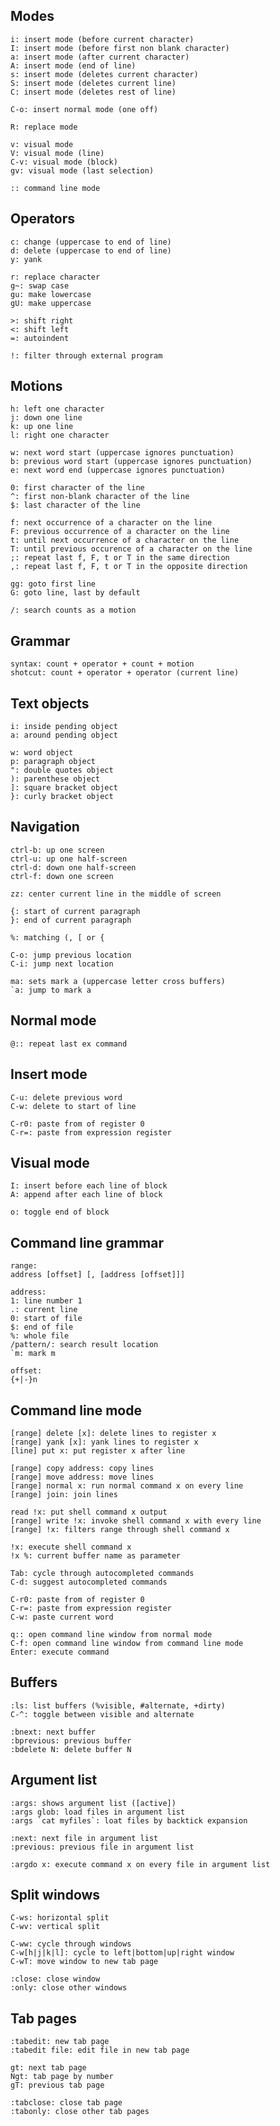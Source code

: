 Modes
-----

    i: insert mode (before current character)
    I: insert mode (before first non blank character)
    a: insert mode (after current character)
    A: insert mode (end of line)
    s: insert mode (deletes current character)
    S: insert mode (deletes current line)
    C: insert mode (deletes rest of line)

    C-o: insert normal mode (one off)

    R: replace mode

    v: visual mode
    V: visual mode (line)
    C-v: visual mode (block)
    gv: visual mode (last selection)

    :: command line mode

Operators
---------

    c: change (uppercase to end of line)
    d: delete (uppercase to end of line)
    y: yank

    r: replace character
    g~: swap case
    gu: make lowercase
    gU: make uppercase

    >: shift right
    <: shift left
    =: autoindent

    !: filter through external program

Motions
-------

    h: left one character
    j: down one line
    k: up one line
    l: right one character

    w: next word start (uppercase ignores punctuation)
    b: previous word start (uppercase ignores punctuation)
    e: next word end (uppercase ignores punctuation)

    0: first character of the line
    ^: first non-blank character of the line
    $: last character of the line

    f: next occurrence of a character on the line
    F: previous occurrence of a character on the line
    t: until next occurrence of a character on the line
    T: until previous occurence of a character on the line
    ;: repeat last f, F, t or T in the same direction
    ,: repeat last f, F, t or T in the opposite direction

    gg: goto first line
    G: goto line, last by default

    /: search counts as a motion

Grammar
-------

    syntax: count + operator + count + motion
    shotcut: count + operator + operator (current line)

Text objects
------------

    i: inside pending object
    a: around pending object

    w: word object
    p: paragraph object
    ": double quotes object
    ): parenthese object
    ]: square bracket object
    }: curly bracket object

Navigation
----------

    ctrl-b: up one screen
    ctrl-u: up one half-screen
    ctrl-d: down one half-screen
    ctrl-f: down one screen

    zz: center current line in the middle of screen

    {: start of current paragraph
    }: end of current paragraph

    %: matching (, [ or {

    C-o: jump previous location
    C-i: jump next location

    ma: sets mark a (uppercase letter cross buffers)
    `a: jump to mark a

Normal mode
-----------

    @:: repeat last ex command

Insert mode
-----------

    C-u: delete previous word
    C-w: delete to start of line

    C-r0: paste from of register 0
    C-r=: paste from expression register

Visual mode
-----------

    I: insert before each line of block
    A: append after each line of block

    o: toggle end of block

Command line grammar
--------------------

    range:
    address [offset] [, [address [offset]]]

    address:
    1: line number 1
    .: current line
    0: start of file
    $: end of file
    %: whole file
    /pattern/: search result location
    `m: mark m

    offset:
    {+|-}n

Command line mode
-----------------

    [range] delete [x]: delete lines to register x
    [range] yank [x]: yank lines to register x
    [line] put x: put register x after line

    [range] copy address: copy lines
    [range] move address: move lines
    [range] normal x: run normal command x on every line
    [range] join: join lines

    read !x: put shell command x output
    [range] write !x: invoke shell command x with every line
    [range] !x: filters range through shell command x

    !x: execute shell command x
    !x %: current buffer name as parameter

    Tab: cycle through autocompleted commands
    C-d: suggest autocompleted commands

    C-r0: paste from of register 0
    C-r=: paste from expression register
    C-w: paste current word

    q:: open command line window from normal mode
    C-f: open command line window from command line mode
    Enter: execute command

Buffers
-------

    :ls: list buffers (%visible, #alternate, +dirty)
    C-^: toggle between visible and alternate

    :bnext: next buffer
    :bprevious: previous buffer
    :bdelete N: delete buffer N

Argument list
-------------

    :args: shows argument list ([active])
    :args glob: load files in argument list
    :args `cat myfiles`: loat files by backtick expansion

    :next: next file in argument list
    :previous: previous file in argument list

    :argdo x: execute command x on every file in argument list

Split windows
-------------

    C-ws: horizontal split
    C-wv: vertical split

    C-ww: cycle through windows
    C-w[h|j|k|l]: cycle to left|bottom|up|right window 
    C-wT: move window to new tab page

    :close: close window
    :only: close other windows

Tab pages
---------

    :tabedit: new tab page
    :tabedit file: edit file in new tab page

    gt: next tab page
    Ngt: tab page by number
    gT: previous tab page

    :tabclose: close tab page
    :tabonly: close other tab pages
